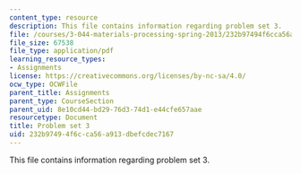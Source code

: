 ```yaml
---
content_type: resource
description: This file contains information regarding problem set 3.
file: /courses/3-044-materials-processing-spring-2013/232b97494f6cca56a913dbefcdec7167_MIT3_044S13_pset3.pdf
file_size: 67538
file_type: application/pdf
learning_resource_types:
- Assignments
license: https://creativecommons.org/licenses/by-nc-sa/4.0/
ocw_type: OCWFile
parent_title: Assignments
parent_type: CourseSection
parent_uid: 8e10cd44-bd29-76d3-74d1-e44cfe657aae
resourcetype: Document
title: Problem set 3
uid: 232b9749-4f6c-ca56-a913-dbefcdec7167
---
```

This file contains information regarding problem set 3.